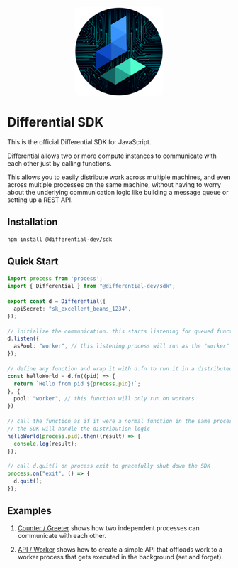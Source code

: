 <p align="center">
  <img src="./assets/logo.png" width="200" style="border-radius: 10px" />
</p>

# Differential SDK

This is the official Differential SDK for JavaScript. 

Differential allows two or more compute instances to communicate with each other just by calling functions.

This allows you to easily distribute work across multiple machines, and even across multiple processes on the same machine, without having to worry about the underlying communication logic like building a message queue or setting up a REST API.

## Installation

```bash
npm install @differential-dev/sdk
```

## Quick Start

```ts
import process from 'process';
import { Differential } from "@differential-dev/sdk";

export const d = Differential({
  apiSecret: "sk_excellent_beans_1234",
});

// initialize the communication. this starts listening for queued function calls
d.listen({
  asPool: "worker", // this listening process will run as the "worker" worker pool
});

// define any function and wrap it with d.fn to run it in a distributed manner
const helloWorld = d.fn((pid) => {
  return `Hello from pid ${process.pid}!`;
}, {
  pool: "worker", // this function will only run on workers
})

// call the function as if it were a normal function in the same process
// the SDK will handle the distribution logic
helloWorld(process.pid).then((result) => {
  console.log(result);
});

// call d.quit() on process exit to gracefully shut down the SDK
process.on("exit", () => {
  d.quit();
});
```

## Examples

1. [Counter / Greeter](./examples/1_greet) shows how two independent processes can communicate with each other.

2. [API / Worker](./examples/2_api) shows how to create a simple API that offloads work to a worker process that gets executed in the background (set and forget).
